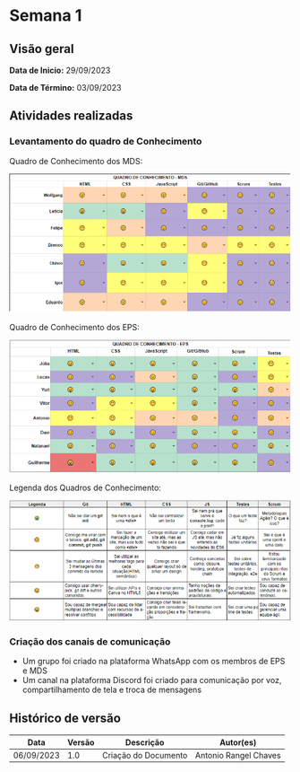 # Semana 1
## Visão geral
**Data de Inicio:** 29/09/2023

**Data de Término:** 03/09/2023

## Atividades realizadas

### Levantamento do quadro de Conhecimento

Quadro de Conhecimento dos MDS:


![Quadro de Conhecimento dos MDS](../assets/quadro_conhecimento_mds.png)



Quadro de Conhecimento dos EPS:

![Quadro de Conhecimento dos EPS](../assets/quadro_conhecimento_eps.png)

Legenda dos Quadros de Conhecimento:

![Legenda do Quadro de Conhecimento](../assets/legenda_quadro_conhecimento.png)


### Criação dos canais de comunicação
- Um grupo foi criado na plataforma WhatsApp com os membros de EPS e MDS
- Um canal na plataforma Discord foi criado para comunicação por voz, compartilhamento de tela e troca de mensagens




## Histórico de versão
| Data | Versão | Descrição | Autor(es) |
| ---- | ---- | ---- | ---- |
| 06/09/2023 | 1.0 | Criação do Documento | Antonio Rangel Chaves |